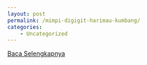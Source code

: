 ```yaml
---
layout: post
permalink: /mimpi-digigit-harimau-kumbang/
categories:
    - Uncategorized
---
```


[Baca Selengkapnya](/06)